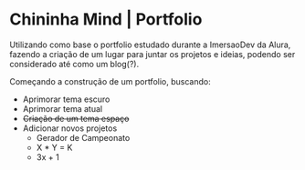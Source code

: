 # Chininha Mind | Portfolio

Utilizando como base o portfolio estudado durante a ImersaoDev da Alura, fazendo a criação de um lugar para juntar os projetos e ideias, podendo ser considerado até como um blog(?).

Começando a construção de um portfolio, buscando:

- Aprimorar tema escuro
- Aprimorar tema atual
- ~~Criação de um tema espaço~~
- Adicionar novos projetos
  - Gerador de Campeonato
  - X * Y = K
  - 3x + 1
